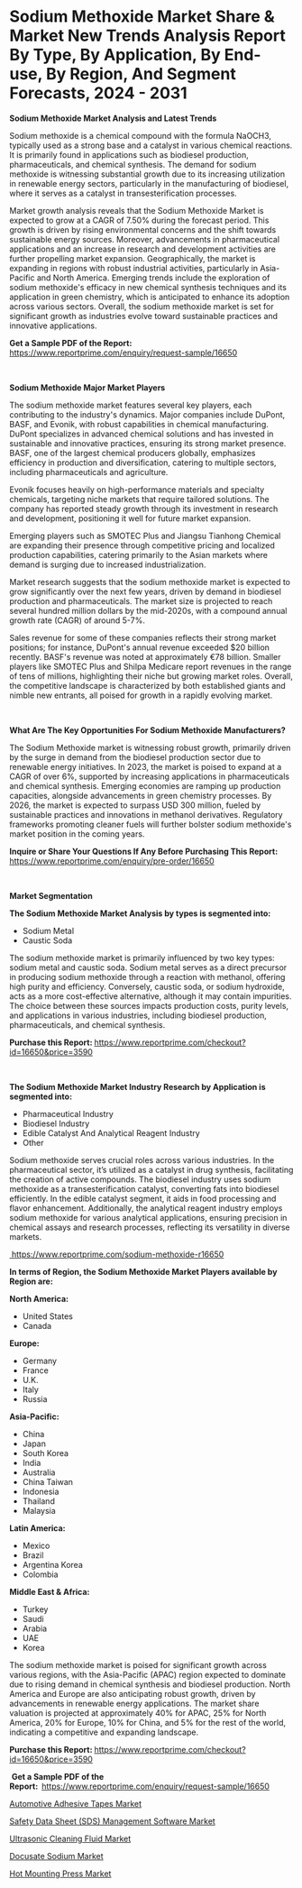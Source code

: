 <p><h1>Sodium Methoxide Market Share & Market New Trends Analysis Report By Type, By Application, By End-use, By Region, And Segment Forecasts, 2024 - 2031</h1></p><p><strong>Sodium Methoxide Market Analysis and Latest Trends</strong></p>
<p><p>Sodium methoxide is a chemical compound with the formula NaOCH3, typically used as a strong base and a catalyst in various chemical reactions. It is primarily found in applications such as biodiesel production, pharmaceuticals, and chemical synthesis. The demand for sodium methoxide is witnessing substantial growth due to its increasing utilization in renewable energy sectors, particularly in the manufacturing of biodiesel, where it serves as a catalyst in transesterification processes.</p><p>Market growth analysis reveals that the Sodium Methoxide Market is expected to grow at a CAGR of 7.50% during the forecast period. This growth is driven by rising environmental concerns and the shift towards sustainable energy sources. Moreover, advancements in pharmaceutical applications and an increase in research and development activities are further propelling market expansion. Geographically, the market is expanding in regions with robust industrial activities, particularly in Asia-Pacific and North America. Emerging trends include the exploration of sodium methoxide's efficacy in new chemical synthesis techniques and its application in green chemistry, which is anticipated to enhance its adoption across various sectors. Overall, the sodium methoxide market is set for significant growth as industries evolve toward sustainable practices and innovative applications.</p></p>
<p><strong>Get a Sample PDF of the Report:&nbsp;</strong> <a href="https://www.reportprime.com/enquiry/request-sample/16650?utm_campaign=9&utm_medium=2&utm_source=Github&utm_content=ia&utm_term=27112024&utm_id=sodium-methoxide">https://www.reportprime.com/enquiry/request-sample/16650</a></p>
<p>&nbsp;</p>
<p><strong>Sodium Methoxide Major Market Players</strong></p>
<p><p>The sodium methoxide market features several key players, each contributing to the industry's dynamics. Major companies include DuPont, BASF, and Evonik, with robust capabilities in chemical manufacturing. DuPont specializes in advanced chemical solutions and has invested in sustainable and innovative practices, ensuring its strong market presence. BASF, one of the largest chemical producers globally, emphasizes efficiency in production and diversification, catering to multiple sectors, including pharmaceuticals and agriculture.</p><p>Evonik focuses heavily on high-performance materials and specialty chemicals, targeting niche markets that require tailored solutions. The company has reported steady growth through its investment in research and development, positioning it well for future market expansion.</p><p>Emerging players such as SMOTEC Plus and Jiangsu Tianhong Chemical are expanding their presence through competitive pricing and localized production capabilities, catering primarily to the Asian markets where demand is surging due to increased industrialization.</p><p>Market research suggests that the sodium methoxide market is expected to grow significantly over the next few years, driven by demand in biodiesel production and pharmaceuticals. The market size is projected to reach several hundred million dollars by the mid-2020s, with a compound annual growth rate (CAGR) of around 5-7%.</p><p>Sales revenue for some of these companies reflects their strong market positions; for instance, DuPont's annual revenue exceeded $20 billion recently. BASF's revenue was noted at approximately €78 billion. Smaller players like SMOTEC Plus and Shilpa Medicare report revenues in the range of tens of millions, highlighting their niche but growing market roles. Overall, the competitive landscape is characterized by both established giants and nimble new entrants, all poised for growth in a rapidly evolving market.</p></p>
<p>&nbsp;</p>
<p><strong>What Are The Key Opportunities For Sodium Methoxide Manufacturers?</strong></p>
<p><p>The Sodium Methoxide market is witnessing robust growth, primarily driven by the surge in demand from the biodiesel production sector due to renewable energy initiatives. In 2023, the market is poised to expand at a CAGR of over 6%, supported by increasing applications in pharmaceuticals and chemical synthesis. Emerging economies are ramping up production capacities, alongside advancements in green chemistry processes. By 2026, the market is expected to surpass USD 300 million, fueled by sustainable practices and innovations in methanol derivatives. Regulatory frameworks promoting cleaner fuels will further bolster sodium methoxide's market position in the coming years.</p></p>
<p><strong>Inquire or Share Your Questions If Any Before Purchasing This Report:</strong> <a href="https://www.reportprime.com/enquiry/pre-order/16650?utm_campaign=9&utm_medium=2&utm_source=Github&utm_content=ia&utm_term=27112024&utm_id=sodium-methoxide">https://www.reportprime.com/enquiry/pre-order/16650</a></p>
<p>&nbsp;</p>
<p><strong>Market Segmentation</strong></p>
<p><strong>The Sodium Methoxide Market Analysis by types is segmented into:</strong></p>
<p><ul><li>Sodium Metal</li><li>Caustic Soda</li></ul></p>
<p><p>The sodium methoxide market is primarily influenced by two key types: sodium metal and caustic soda. Sodium metal serves as a direct precursor in producing sodium methoxide through a reaction with methanol, offering high purity and efficiency. Conversely, caustic soda, or sodium hydroxide, acts as a more cost-effective alternative, although it may contain impurities. The choice between these sources impacts production costs, purity levels, and applications in various industries, including biodiesel production, pharmaceuticals, and chemical synthesis.</p></p>
<p><strong>Purchase this Report:&nbsp;</strong><a href="https://www.reportprime.com/checkout?id=16650&price=3590&utm_campaign=9&utm_medium=2&utm_source=Github&utm_content=ia&utm_term=27112024&utm_id=sodium-methoxide">https://www.reportprime.com/checkout?id=16650&price=3590</a></p>
<p>&nbsp;</p>
<p><strong>The Sodium Methoxide Market Industry Research by Application is segmented into:</strong></p>
<p><ul><li>Pharmaceutical Industry</li><li>Biodiesel Industry</li><li>Edible Catalyst And Analytical Reagent Industry</li><li>Other</li></ul></p>
<p><p>Sodium methoxide serves crucial roles across various industries. In the pharmaceutical sector, it’s utilized as a catalyst in drug synthesis, facilitating the creation of active compounds. The biodiesel industry uses sodium methoxide as a transesterification catalyst, converting fats into biodiesel efficiently. In the edible catalyst segment, it aids in food processing and flavor enhancement. Additionally, the analytical reagent industry employs sodium methoxide for various analytical applications, ensuring precision in chemical assays and research processes, reflecting its versatility in diverse markets.</p></p>
<p><a href="https://www.reportprime.com/sodium-methoxide-r16650?utm_campaign=9&utm_medium=2&utm_source=Github&utm_content=ia&utm_term=27112024&utm_id=sodium-methoxide">&nbsp;https://www.reportprime.com/sodium-methoxide-r16650</a></p>
<p><strong>In terms of Region, the Sodium Methoxide Market Players available by Region are:</strong></p>
<p>
    <p> <strong> North America: </strong>
        <ul>
            <li>United States</li>
            <li>Canada</li>
        </ul>
        </p> 
    <p> <strong> Europe: </strong>
        <ul>
            <li>Germany</li>
            <li>France</li>
            <li>U.K.</li>
            <li>Italy</li>
            <li>Russia</li>
        </ul>
        </p> 
    <p> <strong> Asia-Pacific: </strong>
        <ul>
            <li>China</li>
            <li>Japan</li>
            <li>South Korea</li>
            <li>India</li>
            <li>Australia</li>
            <li>China Taiwan</li>
            <li>Indonesia</li>
            <li>Thailand</li>
            <li>Malaysia</li>
        </ul>
        </p> 
    <p> <strong> Latin America: </strong>
        <ul>
            <li>Mexico</li>
            <li>Brazil</li>
            <li>Argentina Korea</li>
            <li>Colombia</li>
        </ul>
        </p> 
    <p> <strong> Middle East & Africa: </strong>
        <ul>
            <li>Turkey</li>
            <li>Saudi</li>
            <li>Arabia</li>
            <li>UAE</li>
            <li>Korea</li>
        </ul>
    </p>
    </p>
<p><p>The sodium methoxide market is poised for significant growth across various regions, with the Asia-Pacific (APAC) region expected to dominate due to rising demand in chemical synthesis and biodiesel production. North America and Europe are also anticipating robust growth, driven by advancements in renewable energy applications. The market share valuation is projected at approximately 40% for APAC, 25% for North America, 20% for Europe, 10% for China, and 5% for the rest of the world, indicating a competitive and expanding landscape.</p></p>
<p><strong>Purchase this Report: </strong><a href="https://www.reportprime.com/checkout?id=16650&price=3590&utm_campaign=9&utm_medium=2&utm_source=Github&utm_content=ia&utm_term=27112024&utm_id=sodium-methoxide">https://www.reportprime.com/checkout?id=16650&price=3590</a></p>
<p>&nbsp;<strong>Get a Sample PDF of the Report:&nbsp;&nbsp;</strong><a href="https://www.reportprime.com/enquiry/request-sample/16650?utm_campaign=9&utm_medium=2&utm_source=Github&utm_content=ia&utm_term=27112024&utm_id=sodium-methoxide">https://www.reportprime.com/enquiry/request-sample/16650</a></p>
<p><strong></strong></p>
<p><p><a href="https://github.com/hgf64gh/Market-Research-Report-List-1/blob/main/automotive-adhesive-tapes-market.md?utm_campaign=9&utm_medium=2&utm_source=Github&utm_content=ia&utm_term=27112024&utm_id=sodium-methoxide">Automotive Adhesive Tapes Market</a></p><p><a href="https://issuu.com/reportprime-2/docs/safety-data-sheet-sds-management-so_cd7e594e21f97b?utm_campaign=9&utm_medium=2&utm_source=Github&utm_content=ia&utm_term=27112024&utm_id=sodium-methoxide">Safety Data Sheet (SDS) Management Software Market</a></p><p><a href="https://www.linkedin.com/pulse/global-ultrasonic-cleaning-fluid-market-trends-innovations-hxbve?utm_campaign=9&utm_medium=2&utm_source=Github&utm_content=ia&utm_term=27112024&utm_id=sodium-methoxide">Ultrasonic Cleaning Fluid Market</a></p><p><a href="https://github.com/marloy8/Market-Research-Report-List-6/blob/main/docusate-sodium-market.md?utm_campaign=9&utm_medium=2&utm_source=Github&utm_content=ia&utm_term=27112024&utm_id=sodium-methoxide">Docusate Sodium Market</a></p><p><a href="https://www.linkedin.com/pulse/hot-mounting-press-market-global-insights-sales-trends-yu8we?utm_campaign=9&utm_medium=2&utm_source=Github&utm_content=ia&utm_term=27112024&utm_id=sodium-methoxide">Hot Mounting Press Market</a></p></p>